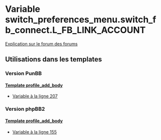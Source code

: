 # Variable switch_preferences_menu.switch_fb_connect.L_FB_LINK_ACCOUNT
[Explication sur le forum des forums](http://forum.forumactif.com/t294113-listing-des-variables#switch_preferences_menu.switch_fb_connect.L_FB_LINK_ACCOUNT)

## Utilisations dans les templates

### Version PunBB

#### [Template profile_add_body](punbb/profile_add_body.md)
* [Variable à la ligne 207](../punbb/profile_add_body.tpl#L207)

### Version phpBB2

#### [Template profile_add_body](subsilver/profile_add_body.md)
* [Variable à la ligne 155](../subsilver/profile_add_body.tpl#L155)
